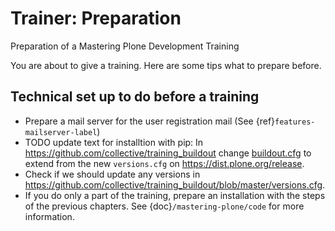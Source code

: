 # Trainer: Preparation

Preparation of a Mastering Plone Development Training

You are about to give a training. Here are some tips what to prepare before.


## Technical set up to do before a training

- Prepare a mail server for the user registration mail (See {ref}`features-mailserver-label`)
- TODO update text for installtion with pip: In <https://github.com/collective/training_buildout> change [buildout.cfg](https://github.com/collective/training_buildout/blob/master/buildout.cfg) to extend from the new `versions.cfg` on <https://dist.plone.org/release>.
- Check if we should update any versions in <https://github.com/collective/training_buildout/blob/master/versions.cfg>.
- If you do only a part of the training, prepare an installation with the steps of the previous chapters.
See {doc}`/mastering-plone/code` for more information.

